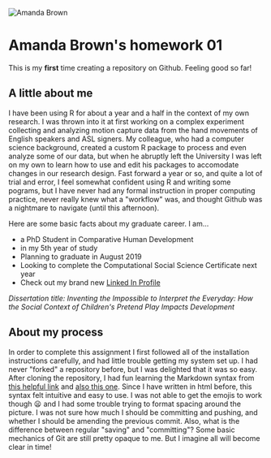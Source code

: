 
![](https://avatars3.githubusercontent.com/u/31706942?s=460&v=4 "Amanda Brown")

# Amanda Brown's homework 01 

This is my **first** time creating a repository on Github. Feeling good so far!

## A little about me

I have been using R for about a year and a half in the context of my own research. I was thrown into it at first working on a complex experiment collecting and analyzing motion capture data from the hand movements of English speakers and ASL signers. My colleague, who had a computer science background, created a custom R package to process and even analyze some of our data, but when he abruptly left the University I was left on my own to learn how to use and edit his packages to accomodate changes in our research design. Fast forward a year or so, and quite a lot of trial and error, I feel somewhat confident using R and writing some pograms, but I have never had any formal instruction in proper computing practice, never really knew what a "workflow" was, and thought Github was a nightmare to navigate (until this afternoon). 

Here are some basic facts about my graduate career. I am...

- a PhD Student in Comparative Human Development
- in my 5th year of study
- Planning to graduate in August 2019
- Looking to complete the Computational Social Science Certificate next year
- Check out my brand new [Linked In Profile](https://www.linkedin.com/in/amandaroseb)

*Dissertation title: Inventing the Impossible to Interpret the Everyday: How the Social Context of Children's Pretend Play Impacts Development* 

## About my process

In order to complete this assignment I first followed all of the installation instructions carefully, and had little trouble getting my system set up. I had never "forked" a repository before, but I was delighted that it was so easy. After cloning the repository, I had fun learning the Markdown syntax from [this helpful link](https://daringfireball.net/projects/markdown/basics) and [also this one](https://guides.github.com/features/mastering-markdown/). Since I have written in html before, this syntax felt intuitive and easy to use. I was not able to get the emojis to work though :frowning: and I had some trouble trying to format spacing around the picture. I was not sure how much I should be committing and pushing, and whether I should be amending the previous commit. Also, what is the difference between regular "saving" and "committing"? Some basic mechanics of Git are still pretty opaque to me. But I imagine all will become clear in time!
